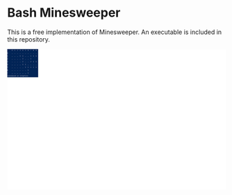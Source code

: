 # Bash Minesweeper

This is a free implementation of Minesweeper.
An executable is included in this repository.

![Screenshot](screenshot.png)
